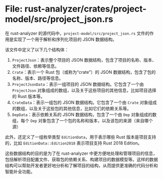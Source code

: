 # File: rust-analyzer/crates/project-model/src/project_json.rs

在 rust-analyzer 的源代码中，`project-model/src/project_json.rs` 文件的作用是实现了一个用于解析和序列化项目的 JSON 数据结构。

该文件中定义了以下几个结构体：

1. `ProjectJson`：表示整个项目的 JSON 数据结构，包含了项目的名称、版本、文件路径、依赖等信息。
2. `Crate`：表示一个 Rust 包（或称为“crate”）的 JSON 数据结构，包含了包的名称、版本、路径等信息。
3. `ProjectJsonData`：表示一组项目的 JSON 数据结构。它包含了一个由 `ProjectJson` 对象组成的数组，以及关于这些项目的其他信息，比如项目选择的 Rust 版本等。
4. `CrateData`：表示一组包的 JSON 数据结构。它包含了一个由 `Crate` 对象组成的数组，以及关于这些包的其他信息，比如它们的依赖关系等。
5. `DepData`：表示依赖关系的 JSON 数据结构，包含了一个由 `Dep` 对象组成的数组，每个 `Dep` 对象包含了一个包的名称和版本，以及该包的来源（来自哪个源）

此外，还定义了一组枚举类型 `EditionData`，用于表示哪些 Rust 版本是项目支持的，比如 `EditionData::Edition2018` 表示项目支持 Rust 2018 Edition。

这些数据结构的目的是为了在 rust-analyzer 中更方便地处理和管理项目的信息，包括解析项目配置文件、获取包的依赖关系、构建项目的数据模型等。这样的数据结构可以帮助开发者更好地分析和了解项目的结构，从而提供更准确的代码分析和智能补全功能。

